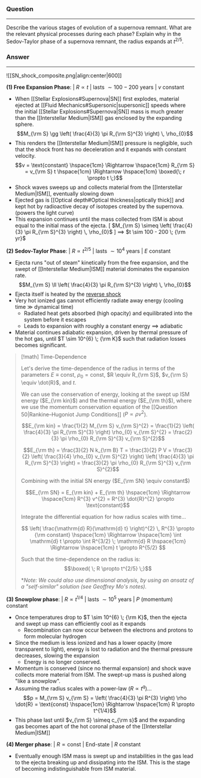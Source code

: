 ### Question
---
Describe the various stages of evolution of a supernova remnant. What are the relevant physical processes during each phase? Explain why in the Sedov-Taylor phase of a supernova remnant, the radius expands at $t^{2/5}$.

### Answer
---

![[SN_shock_composite.png|align:center|600]]

**(1) Free Expansion Phase**:  |  $R\propto t$  |  lasts $\sim 100-200$ years  |  $v$ constant 

- When [[Stellar Explosions#Supernova|SN]] first explodes, material ejected at [[Fluid Mechanics#Supersonic|supersonic]] speeds where the initial [[Stellar Explosions#Supernova|SN]] mass is much greater than the [[Interstellar Medium|ISM]] gas enclosed by the expanding sphere. $$M_{\rm S} \gg \left( \frac{4}{3} \pi R_{\rm S}^{3} \right) \, \rho_{0}$$
- This renders the [[Interstellar Medium|ISM]] pressure is negligible, such that the shock front has no deceleration and it expands with constant velocity. $$v = \text{constant} \hspace{1cm} \Rightarrow \hspace{1cm} R_{\rm S} = v_{\rm S} t \hspace{1cm} \Rightarrow \hspace{1cm} \boxed{\; r \propto t \;}$$
- Shock waves sweeps up and collects material from the [[Interstellar Medium|ISM]], eventually slowing down
- Ejected gas is [[Optical depth#Optical thickness|optically thick]] and kept hot by radioactive decay of isotopes created by the supernova. (powers the light curve)
- This expansion continues until the mass collected from ISM is about equal to the initial mass of the ejecta. \[ $M_{\rm S} \simeq \left( \frac{4}{3} \pi R_{\rm S}^{3} \right) \, \rho_{0}$ \] $\implies$ $t \sim 100 - 200 \; {\rm yr}$


**(2) Sedov-Taylor Phase**:  |  $R\propto t^{2/5}$  |  lasts $\sim 10^4$ years  |  $E$ constant

- Ejecta runs "out of steam" kinetically from the free expansion, and the swept of [[Interstellar Medium|ISM]] material dominates the expansion rate. $$M_{\rm S} \ll \left( \frac{4}{3} \pi R_{\rm S}^{3} \right) \, \rho_{0}$$
- Ejecta itself is heated by the [reverse shock](https://ned.ipac.caltech.edu/level5/March05/Dwek/Dwek3_3.html)
- Very hot ionized gas cannot efficiently radiate away energy (cooling time $\gg$ dynamical time)
	- Radiated heat gets absorbed (high opacity) and equilibrated into the system before it escapes
	- Leads to expansion with roughly a constant energy $\implies$ adiabatic
- Material continues adiabatic expansion, driven by thermal pressure of the hot gas, until $T \sim 10^{6} \; {\rm K}$ such that radiation losses becomes significant.

> [!math] Time-Dependence
> 
> Let's derive the time-dependence of the radius in terms of the parameters $E \equiv \text{const}$, $\rho_{0} = \text{const}$, $R \equiv R_{\rm S}$, $v_{\rm S} \equiv \dot{R}$, and  $t$. 
> 
> We can use the conservation of energy, looking at the swept up ISM energy ($E_{\rm kin}$) and the thermal energy ($E_{\rm th}$), where we use the momentum conservation equation of the [[Question 50|Rankine–Hugoniot Jump Conditions]] ($P \propto \rho v^{2}$).
> 
> $$E_{\rm kin} = \frac{1}{2} M_{\rm S} v_{\rm S}^{2} = \frac{1}{2} \left( \frac{4}{3} \pi R_{\rm S}^{3} \right) \rho_{0} v_{\rm S}^{2} = \frac{2}{3} \pi \rho_{0} R_{\rm S}^{3} v_{\rm S}^{2}$$
> 
> $$E_{\rm th} = \frac{3}{2} N k_{\rm B} T = \frac{3}{2} P V = \frac{3}{2} \left( \frac{3}{4} \rho_{0} v_{\rm S}^{2} \right) \left( \frac{4}{3} \pi R_{\rm S}^{3} \right) = \frac{3}{2} \pi \rho_{0} R_{\rm S}^{3} v_{\rm S}^{2}$$
> 
> Combining with the initial SN energy ($E_{\rm SN} \equiv constant$)
> 
> $$E_{\rm SN} = E_{\rm kin} + E_{\rm th} \hspace{1cm} \Rightarrow \hspace{1cm} R^{3} v^{2} = R^{3} \dot{R}^{2} \propto \text{constant}$$
> 
> Integrate the differential equation for how radius scales with time...
> 
> $$
> \left( \frac{\mathrm{d} R}{\mathrm{d} t} \right)^{2} \, R^{3} \propto {\rm constant} \hspace{1cm} \Rightarrow \hspace{1cm} \int \mathrm{d} t \propto \int R^{3/2} \; \mathrm{d} R  \hspace{1cm} \Rightarrow \hspace{1cm} t \propto R^{5/2}
> $$
>
> Such that the time-dependence on the radius is:
> $$\boxed{ \; R \propto t^{2/5} \;}$$
> 
> \**Note: We could also use dimensional analysis, by using an ansatz of a "self-similar" solution (see Geoffrey Mo's notes).*


**(3) Snowplow phase**:  |  $R\propto t^{1/4}$  |  lasts $\sim 10^5$ years  |  $P$ (momentum) constant

- Once temperatures drop to $T \sim 10^{6} \; {\rm K}$, then the ejecta and swept up mass can efficiently cool as it expands 
	- Recombination can now occur between the electrons and protons to form molecular hydrogen
- Since the medium is less ionized and has a lower opacity (more transparent to light), energy is lost to radiation and the thermal pressure decreases, slowing the expansion
	- Energy is no longer conserved.
- Momentum is conserved (since no thermal expansion) and shock wave collects more material from ISM. The swept-up mass is pushed along "like a snowplow".
- Assuming the radius scales with a power-law ($R \propto t^{q}$)... $$p = M_{\rm S} v_{\rm S} = \left( \frac{4}{3} \pi R^{3} \right) \rho \dot{R} = \text{const} \hspace{1cm} \Rightarrow \hspace{1cm} R \propto t^{1/4}$$
- This phase last until $v_{\rm S} \simeq c_{\rm s}$ and the expanding gas becomes apart of the hot coronal phase of the [[Interstellar Medium|ISM]]


**(4) Merger phase**:  |  $R\propto \text{const}$  |  End-state |  $R$ constant

- Eventually enough ISM mass is swept up and instabilities in the gas lead to the ejecta breaking up and dissipating into the ISM. This is the stage of becoming indistinguishable from ISM material.
